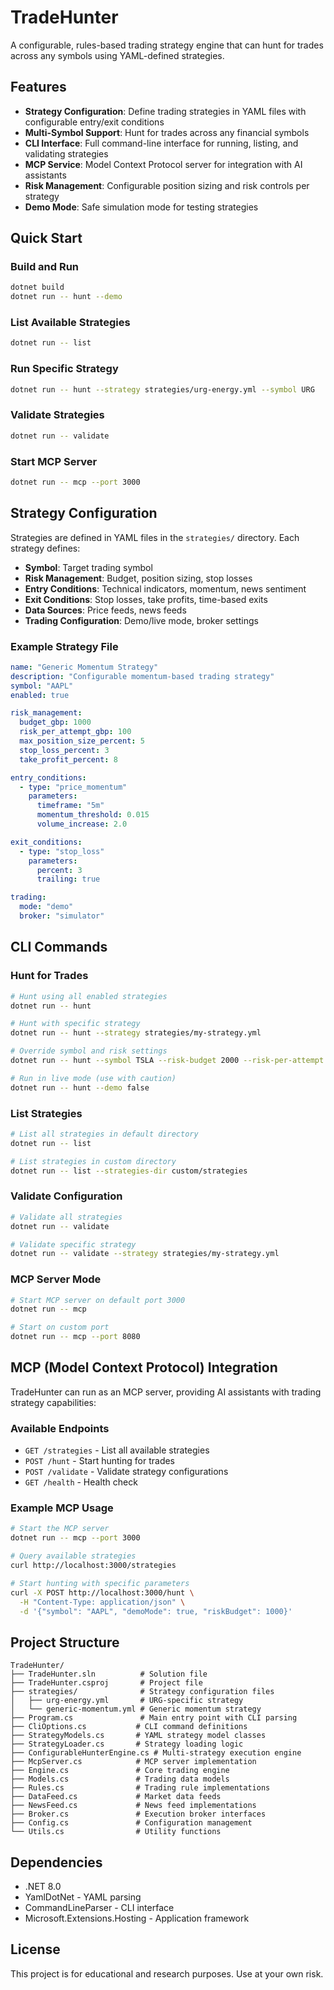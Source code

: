 # TradeHunter

A configurable, rules-based trading strategy engine that can hunt for trades across any symbols using YAML-defined strategies.

## Features

- **Strategy Configuration**: Define trading strategies in YAML files with configurable entry/exit conditions
- **Multi-Symbol Support**: Hunt for trades across any financial symbols
- **CLI Interface**: Full command-line interface for running, listing, and validating strategies
- **MCP Service**: Model Context Protocol server for integration with AI assistants
- **Risk Management**: Configurable position sizing and risk controls per strategy
- **Demo Mode**: Safe simulation mode for testing strategies

## Quick Start

### Build and Run
```bash
dotnet build
dotnet run -- hunt --demo
```

### List Available Strategies
```bash
dotnet run -- list
```

### Run Specific Strategy
```bash
dotnet run -- hunt --strategy strategies/urg-energy.yml --symbol URG
```

### Validate Strategies
```bash
dotnet run -- validate
```

### Start MCP Server
```bash
dotnet run -- mcp --port 3000
```

## Strategy Configuration

Strategies are defined in YAML files in the `strategies/` directory. Each strategy defines:

- **Symbol**: Target trading symbol
- **Risk Management**: Budget, position sizing, stop losses
- **Entry Conditions**: Technical indicators, momentum, news sentiment
- **Exit Conditions**: Stop losses, take profits, time-based exits
- **Data Sources**: Price feeds, news feeds
- **Trading Configuration**: Demo/live mode, broker settings

### Example Strategy File

```yaml
name: "Generic Momentum Strategy"
description: "Configurable momentum-based trading strategy"
symbol: "AAPL"
enabled: true

risk_management:
  budget_gbp: 1000
  risk_per_attempt_gbp: 100
  max_position_size_percent: 5
  stop_loss_percent: 3
  take_profit_percent: 8

entry_conditions:
  - type: "price_momentum"
    parameters:
      timeframe: "5m"
      momentum_threshold: 0.015
      volume_increase: 2.0

exit_conditions:
  - type: "stop_loss"
    parameters:
      percent: 3
      trailing: true

trading:
  mode: "demo"
  broker: "simulator"
```

## CLI Commands

### Hunt for Trades
```bash
# Hunt using all enabled strategies
dotnet run -- hunt

# Hunt with specific strategy
dotnet run -- hunt --strategy strategies/my-strategy.yml

# Override symbol and risk settings
dotnet run -- hunt --symbol TSLA --risk-budget 2000 --risk-per-attempt 200

# Run in live mode (use with caution)
dotnet run -- hunt --demo false
```

### List Strategies
```bash
# List all strategies in default directory
dotnet run -- list

# List strategies in custom directory
dotnet run -- list --strategies-dir custom/strategies
```

### Validate Configuration
```bash
# Validate all strategies
dotnet run -- validate

# Validate specific strategy
dotnet run -- validate --strategy strategies/my-strategy.yml
```

### MCP Server Mode
```bash
# Start MCP server on default port 3000
dotnet run -- mcp

# Start on custom port
dotnet run -- mcp --port 8080
```

## MCP (Model Context Protocol) Integration

TradeHunter can run as an MCP server, providing AI assistants with trading strategy capabilities:

### Available Endpoints

- `GET /strategies` - List all available strategies
- `POST /hunt` - Start hunting for trades
- `POST /validate` - Validate strategy configurations
- `GET /health` - Health check

### Example MCP Usage

```bash
# Start the MCP server
dotnet run -- mcp --port 3000

# Query available strategies
curl http://localhost:3000/strategies

# Start hunting with specific parameters
curl -X POST http://localhost:3000/hunt \
  -H "Content-Type: application/json" \
  -d '{"symbol": "AAPL", "demoMode": true, "riskBudget": 1000}'
```

## Project Structure

```
TradeHunter/
├── TradeHunter.sln          # Solution file
├── TradeHunter.csproj       # Project file
├── strategies/              # Strategy configuration files
│   ├── urg-energy.yml       # URG-specific strategy
│   └── generic-momentum.yml # Generic momentum strategy
├── Program.cs               # Main entry point with CLI parsing
├── CliOptions.cs           # CLI command definitions
├── StrategyModels.cs       # YAML strategy model classes
├── StrategyLoader.cs       # Strategy loading logic
├── ConfigurableHunterEngine.cs # Multi-strategy execution engine
├── McpServer.cs            # MCP server implementation
├── Engine.cs               # Core trading engine
├── Models.cs               # Trading data models
├── Rules.cs                # Trading rule implementations
├── DataFeed.cs             # Market data feeds
├── NewsFeed.cs             # News feed implementations
├── Broker.cs               # Execution broker interfaces
├── Config.cs               # Configuration management
└── Utils.cs                # Utility functions
```

## Dependencies

- .NET 8.0
- YamlDotNet - YAML parsing
- CommandLineParser - CLI interface
- Microsoft.Extensions.Hosting - Application framework

## License

This project is for educational and research purposes. Use at your own risk.